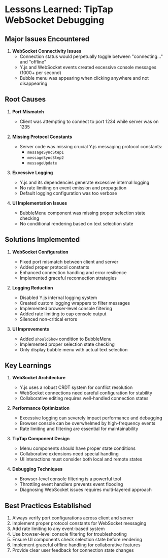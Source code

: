 # Lessons Learned: TipTap WebSocket Debugging

## Major Issues Encountered

1. **WebSocket Connectivity Issues**
   - Connection status would perpetually toggle between "connecting..." and "offline"
   - Y.js and WebSocket events created excessive console messages (1000+ per second)
   - Bubble menu was appearing when clicking anywhere and not disappearing

## Root Causes

1. **Port Mismatch**
   - Client was attempting to connect to port 1234 while server was on 1235

2. **Missing Protocol Constants**
   - Server code was missing crucial Y.js messaging protocol constants:
     - `messageSyncStep1`
     - `messageSyncStep2`
     - `messageUpdate`

3. **Excessive Logging**
   - Y.js and its dependencies generate excessive internal logging
   - No rate limiting on event emission and propagation
   - Default logging configuration was too verbose

4. **UI Implementation Issues**
   - BubbleMenu component was missing proper selection state checking
   - No conditional rendering based on text selection state

## Solutions Implemented

1. **WebSocket Configuration**
   - Fixed port mismatch between client and server
   - Added proper protocol constants
   - Enhanced connection handling and error resilience
   - Implemented graceful reconnection strategies

2. **Logging Reduction**
   - Disabled Y.js internal logging system
   - Created custom logging wrappers to filter messages
   - Implemented browser-level console filtering 
   - Added rate limiting to cap console output
   - Silenced non-critical errors

3. **UI Improvements**
   - Added `shouldShow` condition to BubbleMenu 
   - Implemented proper selection state checking
   - Only display bubble menu with actual text selection

## Key Learnings

1. **WebSocket Architecture**
   - Y.js uses a robust CRDT system for conflict resolution
   - WebSocket connections need careful configuration for stability
   - Collaborative editing requires well-handled connection states

2. **Performance Optimization**
   - Excessive logging can severely impact performance and debugging
   - Browser console can be overwhelmed by high-frequency events
   - Rate limiting and filtering are essential for maintainability

3. **TipTap Component Design**
   - Menu components should have proper state conditions
   - Collaborative extensions need special handling
   - UI interactions must consider both local and remote states

4. **Debugging Techniques**
   - Browser-level console filtering is a powerful tool
   - Throttling event handlers prevents event flooding
   - Diagnosing WebSocket issues requires multi-layered approach

## Best Practices Established

1. Always verify port configurations across client and server
2. Implement proper protocol constants for WebSocket messaging
3. Add rate limiting to any event-based system
4. Use browser-level console filtering for troubleshooting
5. Ensure UI components check selection state before rendering
6. Implement graceful offline handling for collaborative features
7. Provide clear user feedback for connection state changes